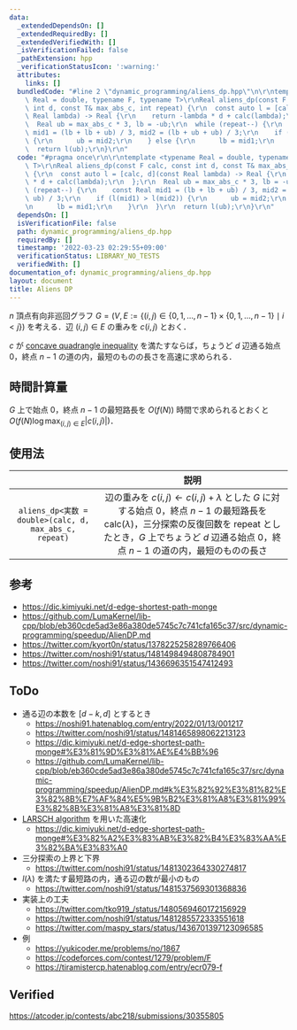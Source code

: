 ```yaml
---
data:
  _extendedDependsOn: []
  _extendedRequiredBy: []
  _extendedVerifiedWith: []
  _isVerificationFailed: false
  _pathExtension: hpp
  _verificationStatusIcon: ':warning:'
  attributes:
    links: []
  bundledCode: "#line 2 \"dynamic_programming/aliens_dp.hpp\"\n\r\ntemplate <typename\
    \ Real = double, typename F, typename T>\r\nReal aliens_dp(const F calc, const\
    \ int d, const T& max_abs_c, int repeat) {\r\n  const auto l = [calc, d](const\
    \ Real lambda) -> Real {\r\n    return -lambda * d + calc(lambda);\r\n  };\r\n\
    \  Real ub = max_abs_c * 3, lb = -ub;\r\n  while (repeat--) {\r\n    const Real\
    \ mid1 = (lb + lb + ub) / 3, mid2 = (lb + ub + ub) / 3;\r\n    if (l(mid1) > l(mid2))\
    \ {\r\n      ub = mid2;\r\n    } else {\r\n      lb = mid1;\r\n    }\r\n  }\r\n\
    \  return l(ub);\r\n}\r\n"
  code: "#pragma once\r\n\r\ntemplate <typename Real = double, typename F, typename\
    \ T>\r\nReal aliens_dp(const F calc, const int d, const T& max_abs_c, int repeat)\
    \ {\r\n  const auto l = [calc, d](const Real lambda) -> Real {\r\n    return -lambda\
    \ * d + calc(lambda);\r\n  };\r\n  Real ub = max_abs_c * 3, lb = -ub;\r\n  while\
    \ (repeat--) {\r\n    const Real mid1 = (lb + lb + ub) / 3, mid2 = (lb + ub +\
    \ ub) / 3;\r\n    if (l(mid1) > l(mid2)) {\r\n      ub = mid2;\r\n    } else {\r\
    \n      lb = mid1;\r\n    }\r\n  }\r\n  return l(ub);\r\n}\r\n"
  dependsOn: []
  isVerificationFile: false
  path: dynamic_programming/aliens_dp.hpp
  requiredBy: []
  timestamp: '2022-03-23 02:29:55+09:00'
  verificationStatus: LIBRARY_NO_TESTS
  verifiedWith: []
documentation_of: dynamic_programming/aliens_dp.hpp
layout: document
title: Aliens DP
---
```


$n$ 頂点有向非巡回グラフ $G = (V, E \mathrel{:=} \lbrace (i, j) \in \lbrace 0, 1, \ldots, n - 1 \rbrace \times \lbrace 0, 1, \ldots, n - 1 \rbrace \mid i < j \rbrace)$ を考える．辺 $(i, j) \in E$ の重みを $c(i, j)$ とおく．

$c$ が [concave quadrangle inequality](./knuth_yao_speedup.md) を満たすならば，ちょうど $d$ 辺通る始点 $0$，終点 $n - 1$ の道の内，最短のものの長さを高速に求められる．


## 時間計算量

$G$ 上で始点 $0$，終点 $n - 1$ の最短路長を $O(f(N))$ 時間で求められるとおくと $O(f(N) \log{\max_{(i, j) \in E} \lvert c(i, j)} \rvert)$．


## 使用法

||説明|
|:--:|:--:|
|`aliens_dp<実数 = double>(calc, d, max_abs_c, repeat)`|辺の重みを $c(i, j) \gets c(i, j) + \lambda$ とした $G$ に対する始点 $0$，終点 $n - 1$ の最短路長を $\mathrm{calc}(\lambda)$，三分探索の反復回数を $\mathrm{repeat}$ としたとき，$G$ 上でちょうど $d$ 辺通る始点 $0$，終点 $n - 1$ の道の内，最短のものの長さ|


## 参考

- https://dic.kimiyuki.net/d-edge-shortest-path-monge
- https://github.com/LumaKernel/lib-cpp/blob/eb360cde5ad3e86a380de5745c7c741cfa165c37/src/dynamic-programming/speedup/AlienDP.md
- https://twitter.com/kyort0n/status/1378225258289766406
- https://twitter.com/noshi91/status/1481498494808784901
- https://twitter.com/noshi91/status/1436696351547412493


## ToDo

- 通る辺の本数を $\lbrack d - k, d \rbrack$ とするとき
  - https://noshi91.hatenablog.com/entry/2022/01/13/001217
  - https://twitter.com/noshi91/status/1481465898062213123
  - https://dic.kimiyuki.net/d-edge-shortest-path-monge#%E3%81%9D%E3%81%AE%E4%BB%96
  - https://github.com/LumaKernel/lib-cpp/blob/eb360cde5ad3e86a380de5745c7c741cfa165c37/src/dynamic-programming/speedup/AlienDP.md#k%E3%82%92%E3%81%82%E3%82%8B%E7%AF%84%E5%9B%B2%E3%81%A8%E3%81%99%E3%82%8B%E3%81%A8%E3%81%8D
- [LARSCH algorithm](./knuth_yao_speedup.md) を用いた高速化
  - https://dic.kimiyuki.net/d-edge-shortest-path-monge#%E3%82%A2%E3%83%AB%E3%82%B4%E3%83%AA%E3%82%BA%E3%83%A0
- 三分探索の上界と下界
  - https://twitter.com/noshi91/status/1481302364330274817
- $l(\lambda)$ を満たす最短路の内，通る辺の数が最小のもの
  - https://twitter.com/noshi91/status/1481537569301368836
- 実装上の工夫
  - https://twitter.com/tko919_/status/1480569460172156929
  - https://twitter.com/noshi91/status/1481285572333551618
  - https://twitter.com/maspy_stars/status/1436701397123096585
- 例
  - https://yukicoder.me/problems/no/1867
  - https://codeforces.com/contest/1279/problem/F
  - https://tiramistercp.hatenablog.com/entry/ecr079-f


## Verified

https://atcoder.jp/contests/abc218/submissions/30355805
